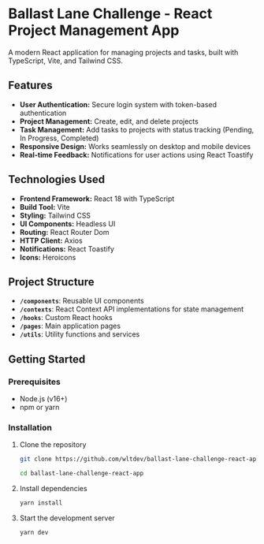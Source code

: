 # Ballast Lane Challenge - React Project Management App

A modern React application for managing projects and tasks, built with TypeScript, Vite, and Tailwind CSS.

## Features

- **User Authentication:** Secure login system with token-based authentication
- **Project Management:** Create, edit, and delete projects
- **Task Management:** Add tasks to projects with status tracking (Pending, In Progress, Completed)
- **Responsive Design:** Works seamlessly on desktop and mobile devices
- **Real-time Feedback:** Notifications for user actions using React Toastify

## Technologies Used

- **Frontend Framework:** React 18 with TypeScript
- **Build Tool:** Vite
- **Styling:** Tailwind CSS
- **UI Components:** Headless UI
- **Routing:** React Router Dom
- **HTTP Client:** Axios
- **Notifications:** React Toastify
- **Icons:** Heroicons

## Project Structure

- **`/components`**: Reusable UI components
- **`/contexts`**: React Context API implementations for state management
- **`/hooks`**: Custom React hooks
- **`/pages`**: Main application pages
- **`/utils`**: Utility functions and services

## Getting Started

### Prerequisites

- Node.js (v16+)
- npm or yarn

### Installation

1. Clone the repository

   ```bash
   git clone https://github.com/wltdev/ballast-lane-challenge-react-app.git

   cd ballast-lane-challenge-react-app
   ```

2. Install dependencies

   ```bash
   yarn install
   ```

3. Start the development server

   ```bash
   yarn dev
   ```
